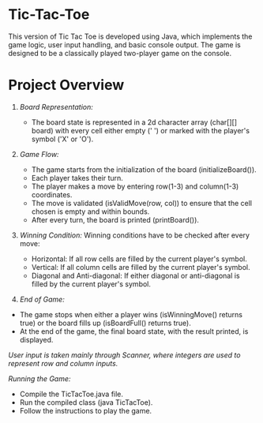 # Tic-Tac-Toe
This version of Tic Tac Toe is developed using Java, which implements the game logic, user input handling, and basic console output. The game is designed to be a classically played two-player game on the console.
# Project Overview
1. *Board Representation:*
   - The board state is represented in a 2d character array (char[][] board) with every cell either empty (' ') or marked with the player's symbol ('X' or 'O').
     
2. *Game Flow:*
   - The game starts from the initialization of the board (initializeBoard()).
   - Each player takes their turn.
   - The player makes a move by entering row(1-3) and column(1-3) coordinates.
   - The move is validated (isValidMove(row, col)) to ensure that the cell chosen is empty and within bounds.
   - After every turn, the board is printed (printBoard()).

3. *Winning Condition:*
   Winning conditions have to be checked after every move:
	 - Horizontal: If all row cells are filled by the current player's symbol.
	 - Vertical: If all column cells are filled by the current player's symbol.
   - Diagonal and Anti-diagonal: If either diagonal or anti-diagonal is filled by the current player's symbol.
4.	*End of Game:*
   - The game stops when either a player wins (isWinningMove() returns true) or the board fills up (isBoardFull() returns true).
   - At the end of the game, the final board state, with the result printed, is displayed.

*User input is taken mainly through Scanner, where integers are used to represent row and column inputs.*

*Running the Game:*
-	Compile the TicTacToe.java file.
-	Run the compiled class (java TicTacToe).
-	Follow the instructions to play the game. 
	


